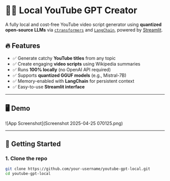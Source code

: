# 🦜🔗 Local YouTube GPT Creator

A fully local and cost-free YouTube video script generator using **quantized open-source LLMs** via [`ctransformers`](https://github.com/marella/ctransformers) and [`LangChain`](https://www.langchain.com/), powered by [Streamlit](https://streamlit.io).

## 🔥 Features

- ✅ Generate catchy **YouTube titles** from any topic
- ✅ Create engaging **video scripts** using Wikipedia summaries
- ✅ Runs **100% locally** (no OpenAI API required)
- ✅ Supports **quantized GGUF models** (e.g., Mistral-7B)
- ✅ Memory-enabled with **LangChain** for persistent context
- ✅ Easy-to-use **Streamlit interface**

---

## 🖥️ Demo

![App Screenshot](Screenshot 2025-04-25 070125.png)

---

## 🚀 Getting Started

### 1. Clone the repo

```bash
git clone https://github.com/your-username/youtube-gpt-local.git
cd youtube-gpt-local
